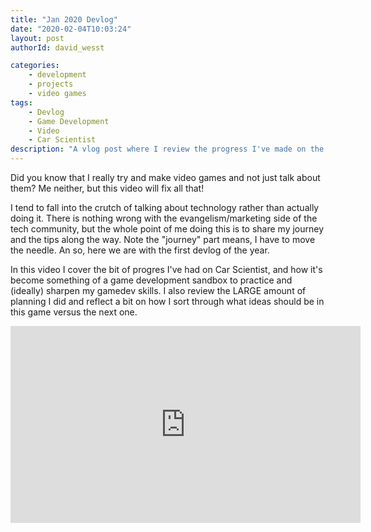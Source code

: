 ```yaml
---
title: "Jan 2020 Devlog"
date: "2020-02-04T10:03:24"
layout: post
authorId: david_wesst

categories:
    - development
    - projects
    - video games
tags:
    - Devlog
    - Game Development
    - Video
    - Car Scientist
description: "A vlog post where I review the progress I've made on the game Car Scientist."
---
```


Did you know that I really try and make video games and not just talk about them? Me neither, but this video will fix all that!

I tend to fall into the crutch of talking about technology rather than actually doing it. There is nothing wrong with the evangelism/marketing side of the tech community, but the whole point of me doing this is to share my journey and the tips along the way. Note the "journey" part means, I have to move the needle. An so, here we are with the first devlog of the year. 

In this video I cover the bit of progres I've had on Car Scientist, and how it's become something of a game development sandbox to practice and (ideally) sharpen my gamedev skills. I also review the LARGE amount of planning I did and reflect a bit on how I sort through what ideas should be in this game versus the next one.

<!-- more -->

<iframe width="560" height="315" src="https://www.youtube.com/embed/-sKlp_CUhB0" frameborder="0" allow="accelerometer; autoplay; encrypted-media; gyroscope; picture-in-picture" allowfullscreen></iframe>


